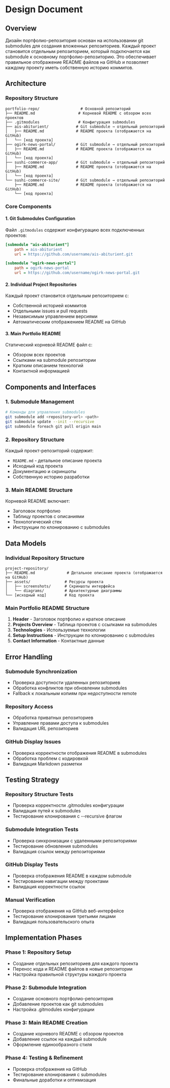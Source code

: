 # Design Document

## Overview

Дизайн портфолио-репозитория основан на использовании git submodules для создания вложенных репозиториев. Каждый проект становится отдельным репозиторием, который подключается как submodule к основному портфолио-репозиторию. Это обеспечивает правильное отображение README файлов на GitHub и позволяет каждому проекту иметь собственную историю коммитов.

## Architecture

### Repository Structure

```
portfolio-repo/                  # Основной репозиторий
├── README.md                   # Корневой README с обзором всех проектов
├── .gitmodules                 # Конфигурация submodules
├── ais-abiturient/            # Git submodule → отдельный репозиторий
│   ├── README.md              # README проекта (отображается на GitHub)
│   └── [код проекта]
├── ogirk-news-portal/         # Git submodule → отдельный репозиторий
│   ├── README.md              # README проекта (отображается на GitHub)
│   └── [код проекта]
├── sushi-commerce-app/        # Git submodule → отдельный репозиторий
│   ├── README.md              # README проекта (отображается на GitHub)
│   └── [код проекта]
└── sushi-commerce-site/       # Git submodule → отдельный репозиторий
    ├── README.md              # README проекта (отображается на GitHub)
    └── [код проекта]
```

### Core Components

#### 1. Git Submodules Configuration

Файл `.gitmodules` содержит конфигурацию всех подключенных проектов:

```ini
[submodule "ais-abiturient"]
    path = ais-abiturient
    url = https://github.com/username/ais-abiturient.git

[submodule "ogirk-news-portal"]
    path = ogirk-news-portal
    url = https://github.com/username/ogirk-news-portal.git
```

#### 2. Individual Project Repositories

Каждый проект становится отдельным репозиторием с:

- Собственной историей коммитов
- Отдельными issues и pull requests
- Независимым управлением версиями
- Автоматическим отображением README на GitHub

#### 3. Main Portfolio README

Статический корневой README файл с:

- Обзором всех проектов
- Ссылками на submodule репозитории
- Кратким описанием технологий
- Контактной информацией

## Components and Interfaces

### 1. Submodule Management

```bash
# Команды для управления submodules
git submodule add <repository-url> <path>
git submodule update --init --recursive
git submodule foreach git pull origin main
```

### 2. Repository Structure

Каждый проект-репозиторий содержит:

- `README.md` - детальное описание проекта
- Исходный код проекта
- Документацию и скриншоты
- Собственную историю разработки

### 3. Main README Structure

Корневой README включает:

- Заголовок портфолио
- Таблицу проектов с описаниями
- Технологический стек
- Инструкции по клонированию с submodules

## Data Models

### Individual Repository Structure

```
project-repository/
├── README.md              # Детальное описание проекта (отображается на GitHub)
├── assets/               # Ресурсы проекта
│   ├── screenshots/      # Скриншоты интерфейса
│   └── diagrams/         # Архитектурные диаграммы
└── [исходный код]        # Код проекта
```

### Main Portfolio README Structure

1. **Header** - Заголовок портфолио и краткое описание
2. **Projects Overview** - Таблица проектов с ссылками на submodules
3. **Technologies** - Используемые технологии
4. **Setup Instructions** - Инструкции по клонированию с submodules
5. **Contact Information** - Контактные данные

## Error Handling

### Submodule Synchronization

- Проверка доступности удаленных репозиториев
- Обработка конфликтов при обновлении submodules
- Fallback к локальным копиям при недоступности remote

### Repository Access

- Обработка приватных репозиториев
- Управление правами доступа к submodules
- Валидация URL репозиториев

### GitHub Display Issues

- Проверка корректности отображения README в submodules
- Обработка проблем с кодировкой
- Валидация Markdown разметки

## Testing Strategy

### Repository Structure Tests

- Проверка корректности .gitmodules конфигурации
- Валидация путей к submodules
- Тестирование клонирования с --recursive флагом

### Submodule Integration Tests

- Проверка синхронизации с удаленными репозиториями
- Тестирование обновления submodules
- Валидация ссылок между репозиториями

### GitHub Display Tests

- Проверка отображения README в каждом submodule
- Тестирование навигации между проектами
- Валидация корректности ссылок

### Manual Verification

- Проверка отображения на GitHub веб-интерфейсе
- Тестирование клонирования третьими лицами
- Валидация пользовательского опыта

## Implementation Phases

### Phase 1: Repository Setup

- Создание отдельных репозиториев для каждого проекта
- Перенос кода и README файлов в новые репозитории
- Настройка правильной структуры каждого проекта

### Phase 2: Submodule Integration

- Создание основного портфолио-репозитория
- Добавление проектов как git submodules
- Настройка .gitmodules конфигурации

### Phase 3: Main README Creation

- Создание корневого README с обзором проектов
- Добавление ссылок на каждый submodule
- Оформление единообразного стиля

### Phase 4: Testing & Refinement

- Проверка отображения на GitHub
- Тестирование клонирования с submodules
- Финальные доработки и оптимизация
